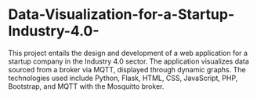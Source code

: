 # Data-Visualization-for-a-Startup-Industry-4.0-

This project entails the design and development of a web application for a startup company in the Industry 4.0 sector. The application visualizes data sourced from a broker via MQTT, displayed through dynamic graphs. The technologies used include Python, Flask, HTML, CSS, JavaScript, PHP, Bootstrap, and MQTT with the Mosquitto broker.
